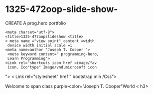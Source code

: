 # 1325-472oop-slide-show-
CREATE A  prog.hero portfolio 

<!DocType index.Html >
<html>
   <head>
   
    <meta charset="utf-8">
    <title>1325-472oopslideshow <title>
    < meta name ="view point" content =width
     device width initial scale =1
    <meta name=author "Joseph T. Cooper ">
     <meta keyword content=" programming-hero, 
     Learn Programming">
    <Link rel="shortcuts icon href =image/fav 
     icon. Ico"type" Image/vnd.microsoft icon 
">
    < Link rel="stylesheet" href " bootstrap.min
/Css">

<Body>
<!--custom Css-->

<div class content=half-width >
<Section class content=
<h3>Welcome to span class purple-color="Joseph T.
Cooper"</span>World < h3>
<app id=Hello World 

<!--custom bootstrap-->
